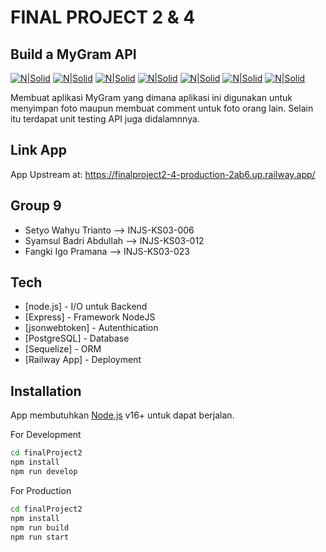 # FINAL PROJECT 2 & 4
## Build a MyGram API

[![N|Solid](https://img.shields.io/badge/Node.js-43853D?style=for-the-badge&logo=node.js&logoColor=white)](https://nodejs.org/en/) [![N|Solid](https://img.shields.io/badge/Express.js-404D59?style=for-the-badge)](https://expressjs.com/) [![N|Solid](https://img.shields.io/badge/json%20web%20tokens-323330?style=for-the-badge&logo=json-web-tokens&logoColor=pink)](https://github.com/auth0/node-jsonwebtoken#readme) [![N|Solid](https://img.shields.io/badge/PostgreSQL-316192?style=for-the-badge&logo=postgresql&logoColor=white)](https://www.postgresql.org/) [![N|Solid](https://img.shields.io/badge/sequelize-323330?style=for-the-badge&logo=sequelize&logoColor=blue)](https://sequelize.org/) [![N|Solid](https://img.shields.io/badge/GitHub-100000?style=for-the-badge&logo=github&logoColor=white)](https://github.com/) [![N|Solid](https://img.shields.io/badge/Railway-131415?style=for-the-badge&logo=railway&logoColor=white)](https://railway.app/)

Membuat aplikasi MyGram yang dimana aplikasi ini digunakan untuk menyimpan foto maupun membuat comment untuk foto orang lain. Selain itu terdapat unit testing API juga didalamnnya.

## Link App
App Upstream at: https://finalproject2-4-production-2ab6.up.railway.app/

## Group 9

- Setyo Wahyu Trianto --> INJS-KS03-006
- Syamsul Badri Abdullah --> INJS-KS03-012
- Fangki Igo Pramana --> INJS-KS03-023

## Tech

- [node.js] - I/O untuk Backend
- [Express] - Framework NodeJS
- [jsonwebtoken] - Autenthication
- [PostgreSQL] - Database
- [Sequelize] - ORM
- [Railway App] - Deployment

## Installation

App membutuhkan [Node.js](https://nodejs.org/) v16+ untuk dapat berjalan.

For Development

```sh
cd finalProject2
npm install
npm run develop
```

For Production

```sh
cd finalProject2
npm install
npm run build
npm run start
```
